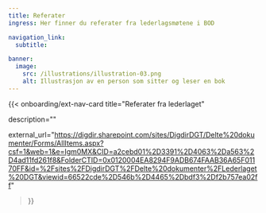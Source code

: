 ```yaml
---
title: Referater
ingress: Her finner du referater fra lederlagsmøtene i BOD 

navigation_link:
  subtitle:  

banner:
  image:
    src: /illustrations/illustration-03.png
    alt: Illustrasjon av en person som sitter og leser en bok
---
```



{{< onboarding/ext-nav-card
  title="Referater fra lederlaget"

  description=""

  external_url="https://digdir.sharepoint.com/sites/DigdirDGT/Delte%20dokumenter/Forms/AllItems.aspx?csf=1&web=1&e=Igm0MX&CID=a2cebd01%2D3391%2D4063%2Da563%2D4ad11fd261f8&FolderCTID=0x0120004EA8294F9ADB674FAAB36A65F01170FF&id=%2Fsites%2FDigdirDGT%2FDelte%20dokumenter%2FLederlaget%20DGT&viewid=66522cde%2D546b%2D4465%2Dbdf3%2Df2b757ea02ff"
>}}

